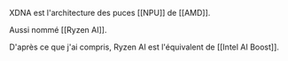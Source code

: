 XDNA est l'architecture des puces [[NPU]] de [[AMD]].

Aussi nommé [[Ryzen AI]].

D'après ce que j'ai compris, Ryzen AI est l'équivalent de [[Intel AI Boost]].